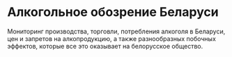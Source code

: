 # Алкогольное обозрение Беларуси

Мониторинг производства, торговли, потребления алкоголя в Беларуси, цен и запретов на алкопродукцию, а также разнообразных побочных эффектов, которые все это оказывает на белорусское общество.
